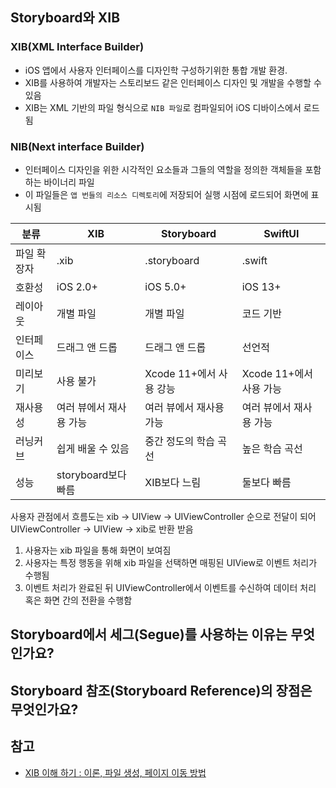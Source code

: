 ## Storyboard와 XIB
### XIB(XML Interface Builder)
- iOS 앱에서 사용자 인터페이스를 디자인학 구성하기위한 통합 개발 환경.
- XIB를 사용하여 개발자는 스토리보드 같은 인터페이스 디자인 및 개발을 수행할 수 있음
- XIB는 XML 기반의 파일 형식으로 `NIB 파일`로 컴파일되어 iOS 디바이스에서 로드 됨
### NIB(Next interface Builder)
- 인터페이스 디자인을 위한 시각적인 요소들과 그들의 역할을 정의한 객체들을 포함하는 바이너리 파일
- 이 파일들은 `앱 번들의 리소스 디렉토리`에 저장되어 실행 시점에 로드되어 화면에 표시됨


| 분류     | XIB             | Storyboard        | SwiftUI           |
| ------ | --------------- | ----------------- | ----------------- |
| 파일 확장자 | .xib            | .storyboard       | .swift            |
| 호환성    | iOS 2.0+        | iOS 5.0+          | iOS 13+           |
| 레이아웃   | 개별 파일           | 개별 파일             | 코드 기반             |
| 인터페이스  | 드래그 앤 드롭        | 드래그 앤 드롭          | 선언적               |
| 미리보기   | 사용 불가           | Xcode 11+에서 사용 강능 | Xcode 11+에서 사용 가능 |
| 재사용성   | 여러 뷰에서 재사용 가능   | 여러 뷰에서 재사용 가능     | 여러 뷰에서 재사용 가능     |
| 러닝커브   | 쉽게 배울 수 있음      | 중간 정도의 학습 곡선      | 높은 학습 곡선          |
| 성능     | storyboard보다 빠름 | XIB보다 느림          | 둘보다 빠름            |
사용자 관점에서 흐름도는 xib -> UIView -> UIViewController 순으로 전달이 되어 UIViewController -> UIView -> xib로 반환 받음

1. 사용자는 xib 파일을 통해 화면이 보여짐  
2. 사용자는 특정 행동을 위해 xib 파일을 선택하면 매핑된 UIView로 이벤트 처리가 수행됨 
3. 이벤트 처리가 완료된 뒤 UIViewController에서 이벤트를 수신하여 데이터 처리 혹은 화면 간의 전환을 수행함
## Storyboard에서 세그(Segue)를 사용하는 이유는 무엇인가요?


### 
## Storyboard 참조(Storyboard Reference)의 장점은 무엇인가요?

## 참고
- [XIB 이해 하기 : 이론, 파일 생성, 페이지 이동 방법](https://adjh54.tistory.com/164)